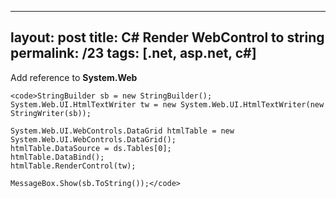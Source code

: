 ---
layout: post
title: C# Render WebControl to string
permalink: /23
tags: [.net, asp.net, c#]
----

Add reference to **System.Web**

    
    <code>StringBuilder sb = new StringBuilder();            
    System.Web.UI.HtmlTextWriter tw = new System.Web.UI.HtmlTextWriter(new StringWriter(sb));
    
    System.Web.UI.WebControls.DataGrid htmlTable = new System.Web.UI.WebControls.DataGrid();
    htmlTable.DataSource = ds.Tables[0];
    htmlTable.DataBind();
    htmlTable.RenderControl(tw);
    
    MessageBox.Show(sb.ToString());</code>

